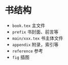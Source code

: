 # 书结构

- `book.tex` 	主文件
- `prefix`		书封面、前言等
- `main/xxx.tex`	书主体文件
- `appendix`	附录，索引等
- `reference`	参考
- `fig`			插图